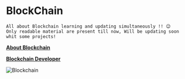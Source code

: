 # BlockChain

`All about Blockchain learning and updating simultaneously !! 😉`  
`Only readable material are present till now, Will be updating soon whit some projects!`

**[About Blockchain](BlockChain.md)**

**[Blockchain Developer](Blockchain_Dev.md)**

![Blockchain](https://blogs.iadb.org/caribbean-dev-trends/wp-content/uploads/sites/34/2017/12/Blockchain1.jpg)
